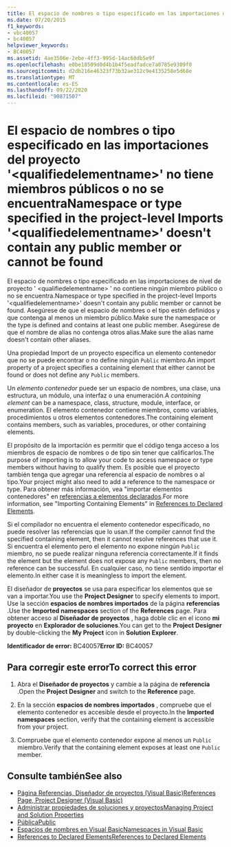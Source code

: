 ```yaml
---
title: El espacio de nombres o tipo especificado en las importaciones del proyecto '<qualifiedelementname>' no tiene miembros públicos o no se encuentra
ms.date: 07/20/2015
f1_keywords:
- vbc40057
- bc40057
helpviewer_keywords:
- BC40057
ms.assetid: 4ae3506e-2ebe-4ff3-995d-14ac60db5e9f
ms.openlocfilehash: e0be18509d0d4b1b4f5eadfadce7a0785e9309f0
ms.sourcegitcommit: d2db216e46323f73b32ae312c9e4135258e5d68e
ms.translationtype: MT
ms.contentlocale: es-ES
ms.lasthandoff: 09/22/2020
ms.locfileid: "90871507"
---
```

# <a name="namespace-or-type-specified-in-the-project-level-imports-qualifiedelementname-doesnt-contain-any-public-member-or-cannot-be-found"></a><span data-ttu-id="c65a1-102">El espacio de nombres o tipo especificado en las importaciones del proyecto '\<qualifiedelementname>' no tiene miembros públicos o no se encuentra</span><span class="sxs-lookup"><span data-stu-id="c65a1-102">Namespace or type specified in the project-level Imports '\<qualifiedelementname>' doesn't contain any public member or cannot be found</span></span>

<span data-ttu-id="c65a1-103">El espacio de nombres o tipo especificado en las importaciones de nivel de proyecto ' \<qualifiedelementname> ' no contiene ningún miembro público o no se encuentra.</span><span class="sxs-lookup"><span data-stu-id="c65a1-103">Namespace or type specified in the project-level Imports '\<qualifiedelementname>' doesn't contain any public member or cannot be found.</span></span> <span data-ttu-id="c65a1-104">Asegúrese de que el espacio de nombres o el tipo estén definidos y que contenga al menos un miembro público.</span><span class="sxs-lookup"><span data-stu-id="c65a1-104">Make sure the namespace or the type is defined and contains at least one public member.</span></span> <span data-ttu-id="c65a1-105">Asegúrese de que el nombre de alias no contenga otros alias.</span><span class="sxs-lookup"><span data-stu-id="c65a1-105">Make sure the alias name doesn't contain other aliases.</span></span>  
  
 <span data-ttu-id="c65a1-106">Una propiedad Import de un proyecto especifica un elemento contenedor que no se puede encontrar o no define ningún `Public` miembro.</span><span class="sxs-lookup"><span data-stu-id="c65a1-106">An import property of a project specifies a containing element that either cannot be found or does not define any `Public` members.</span></span>  
  
 <span data-ttu-id="c65a1-107">Un *elemento contenedor* puede ser un espacio de nombres, una clase, una estructura, un módulo, una interfaz o una enumeración.</span><span class="sxs-lookup"><span data-stu-id="c65a1-107">A *containing element* can be a namespace, class, structure, module, interface, or enumeration.</span></span> <span data-ttu-id="c65a1-108">El elemento contenedor contiene miembros, como variables, procedimientos u otros elementos contenedores.</span><span class="sxs-lookup"><span data-stu-id="c65a1-108">The containing element contains members, such as variables, procedures, or other containing elements.</span></span>  
  
 <span data-ttu-id="c65a1-109">El propósito de la importación es permitir que el código tenga acceso a los miembros de espacio de nombres o de tipo sin tener que calificarlos.</span><span class="sxs-lookup"><span data-stu-id="c65a1-109">The purpose of importing is to allow your code to access namespace or type members without having to qualify them.</span></span> <span data-ttu-id="c65a1-110">Es posible que el proyecto también tenga que agregar una referencia al espacio de nombres o al tipo.</span><span class="sxs-lookup"><span data-stu-id="c65a1-110">Your project might also need to add a reference to the namespace or type.</span></span> <span data-ttu-id="c65a1-111">Para obtener más información, vea "importar elementos contenedores" en [referencias a elementos declarados](../../programming-guide/language-features/declared-elements/references-to-declared-elements.md).</span><span class="sxs-lookup"><span data-stu-id="c65a1-111">For more information, see "Importing Containing Elements" in [References to Declared Elements](../../programming-guide/language-features/declared-elements/references-to-declared-elements.md).</span></span>  
  
 <span data-ttu-id="c65a1-112">Si el compilador no encuentra el elemento contenedor especificado, no puede resolver las referencias que lo usan.</span><span class="sxs-lookup"><span data-stu-id="c65a1-112">If the compiler cannot find the specified containing element, then it cannot resolve references that use it.</span></span> <span data-ttu-id="c65a1-113">Si encuentra el elemento pero el elemento no expone ningún `Public` miembro, no se puede realizar ninguna referencia correctamente.</span><span class="sxs-lookup"><span data-stu-id="c65a1-113">If it finds the element but the element does not expose any `Public` members, then no reference can be successful.</span></span> <span data-ttu-id="c65a1-114">En cualquier caso, no tiene sentido importar el elemento.</span><span class="sxs-lookup"><span data-stu-id="c65a1-114">In either case it is meaningless to import the element.</span></span>  
  
 <span data-ttu-id="c65a1-115">El diseñador de **proyectos** se usa para especificar los elementos que se van a importar.</span><span class="sxs-lookup"><span data-stu-id="c65a1-115">You use the **Project Designer** to specify elements to import.</span></span> <span data-ttu-id="c65a1-116">Use la sección **espacios de nombres importados** de la página **referencias** .</span><span class="sxs-lookup"><span data-stu-id="c65a1-116">Use the **Imported namespaces** section of the **References** page.</span></span> <span data-ttu-id="c65a1-117">Para obtener acceso al **Diseñador de proyectos** , haga doble clic en el icono **mi proyecto** en **Explorador de soluciones**.</span><span class="sxs-lookup"><span data-stu-id="c65a1-117">You can get to the **Project Designer** by double-clicking the **My Project** icon in **Solution Explorer**.</span></span>  
  
 <span data-ttu-id="c65a1-118">**Identificador de error:** BC40057</span><span class="sxs-lookup"><span data-stu-id="c65a1-118">**Error ID:** BC40057</span></span>  
  
## <a name="to-correct-this-error"></a><span data-ttu-id="c65a1-119">Para corregir este error</span><span class="sxs-lookup"><span data-stu-id="c65a1-119">To correct this error</span></span>  
  
1. <span data-ttu-id="c65a1-120">Abra el **Diseñador de proyectos** y cambie a la página de **referencia** .</span><span class="sxs-lookup"><span data-stu-id="c65a1-120">Open the **Project Designer** and switch to the **Reference** page.</span></span>  
  
2. <span data-ttu-id="c65a1-121">En la sección **espacios de nombres importados** , compruebe que el elemento contenedor es accesible desde el proyecto.</span><span class="sxs-lookup"><span data-stu-id="c65a1-121">In the **Imported namespaces** section, verify that the containing element is accessible from your project.</span></span>  
  
3. <span data-ttu-id="c65a1-122">Compruebe que el elemento contenedor expone al menos un `Public` miembro.</span><span class="sxs-lookup"><span data-stu-id="c65a1-122">Verify that the containing element exposes at least one `Public` member.</span></span>  
  
## <a name="see-also"></a><span data-ttu-id="c65a1-123">Consulte también</span><span class="sxs-lookup"><span data-stu-id="c65a1-123">See also</span></span>

- [<span data-ttu-id="c65a1-124">Página Referencias, Diseñador de proyectos (Visual Basic)</span><span class="sxs-lookup"><span data-stu-id="c65a1-124">References Page, Project Designer (Visual Basic)</span></span>](/visualstudio/ide/reference/references-page-project-designer-visual-basic)
- [<span data-ttu-id="c65a1-125">Administrar propiedades de soluciones y proyectos</span><span class="sxs-lookup"><span data-stu-id="c65a1-125">Managing Project and Solution Properties</span></span>](/visualstudio/ide/managing-project-and-solution-properties)
- [<span data-ttu-id="c65a1-126">Pública</span><span class="sxs-lookup"><span data-stu-id="c65a1-126">Public</span></span>](../modifiers/public.md)
- [<span data-ttu-id="c65a1-127">Espacios de nombres en Visual Basic</span><span class="sxs-lookup"><span data-stu-id="c65a1-127">Namespaces in Visual Basic</span></span>](../../programming-guide/program-structure/namespaces.md)
- [<span data-ttu-id="c65a1-128">References to Declared Elements</span><span class="sxs-lookup"><span data-stu-id="c65a1-128">References to Declared Elements</span></span>](../../programming-guide/language-features/declared-elements/references-to-declared-elements.md)
